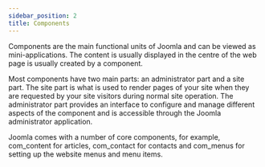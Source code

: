 ```yaml
---
sidebar_position: 2
title: Components
---
```

Components are the main functional units of Joomla and can be viewed as mini-applications. The content is usually displayed in the centre of the web page is usually created by a component.

Most components have two main parts: an administrator part and a site part. The site part is what is used to render pages of your site when they are requested by your site visitors during normal site operation. The administrator part provides an interface to configure and manage different aspects of the component and is accessible through the Joomla administrator application.

Joomla comes with a number of core components, for example, com_content for articles, com_contact for contacts and com_menus for setting up the website menus and menu items. 